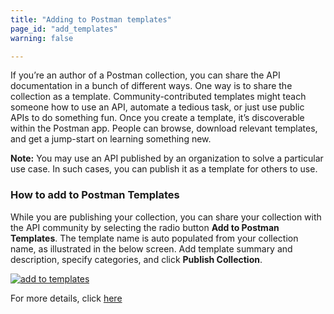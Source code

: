 ```yaml
---
title: "Adding to Postman templates"
page_id: "add_templates"
warning: false

---
```


If you’re an author of a Postman collection, you can share the API documentation in a bunch of different ways. One way is to share the collection as a template. Community-contributed templates might teach someone how to use an API, automate a tedious task, or just use public APIs to do something fun. Once you create a template, it’s discoverable within the Postman app. People can browse, download relevant templates, and get a jump-start on learning something new.

**Note:** You may use an API published by an organization to solve a particular use case. In such cases, you can publish it as a template for others to use.

### How to add to Postman Templates

While you are publishing your collection, you can share your collection with the API community by selecting the radio button **Add to Postman Templates**. The template name is auto populated from your collection name, as illustrated in the below screen. Add template summary and description, specify categories, and click **Publish Collection**.  

[![add to templates](https://s3.amazonaws.com/postman-static-getpostman-com/postman-docs/Add+To+Postman+Templates.png)](https://s3.amazonaws.com/postman-static-getpostman-com/postman-docs/Add+To+Postman+Templates.png)

For more details, click [here](https://learning.getpostman.com/docs/postman/api_documentation/publishing_public_docs/)